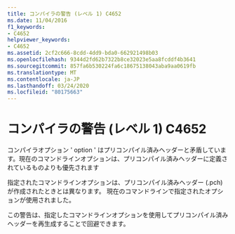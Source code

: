 ```yaml
---
title: コンパイラの警告 (レベル 1) C4652
ms.date: 11/04/2016
f1_keywords:
- C4652
helpviewer_keywords:
- C4652
ms.assetid: 2cf2c666-8cdd-4dd9-bda0-662921498b03
ms.openlocfilehash: 9344d2fd62b7322b8ce32023e5aa8fcddf4b3641
ms.sourcegitcommit: 857fa6b530224fa6c18675138043aba9aa0619fb
ms.translationtype: MT
ms.contentlocale: ja-JP
ms.lasthandoff: 03/24/2020
ms.locfileid: "80175663"
---
```

# <a name="compiler-warning-level-1-c4652"></a>コンパイラの警告 (レベル 1) C4652

コンパイラオプション ' option ' はプリコンパイル済みヘッダーと矛盾しています。現在のコマンドラインオプションは、プリコンパイル済みヘッダーに定義されているものよりも優先されます

指定されたコマンドラインオプションは、プリコンパイル済みヘッダー (.pch) が作成されたときとは異なります。 現在のコマンドラインで指定されたオプションが使用されました。

この警告は、指定したコマンドラインオプションを使用してプリコンパイル済みヘッダーを再生成することで回避できます。
